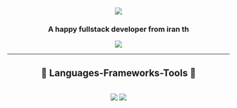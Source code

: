 <h1 align="center">
    <img src="https://readme-typing-svg.herokuapp.com/?font=Righteous&size=35&center=true&vCenter=true&width=500&height=70&duration=4000&lines=Hi+There!+👋;+I'm+Mohammad+Ghodoosi!;" />
</h1>

<h3 align="center">A happy fullstack developer from iran th</h3>
 
<div align="center"> 
<!--   <a href="">
    <img src="https://img.shields.io/badge/Gmail-333333?style=for-the-badge&logo=gmail&logoColor=red" />
  </a> -->
<!--   <a href="https://linkedin.com/in/" target="_blank">
    <img src="https://img.shields.io/badge/LinkedIn-0077B5?style=for-the-badge&logo=linkedin&logoColor=white" target="_blank" />
  </a> -->
  <a href="https://mmd-ghodoosi.github.io/MyPortfolio" target="_blank">
     <img src="https://img.shields.io/badge/Portfolio-FF5722?style=for-the-badge&logo=todoist&logoColor=white" target="_blank" />
  </a>
</div>
 <hr/>
<h2 align="center">🎇 Languages-Frameworks-Tools 🎇</h2>
<br/>
<div align="center">
    <img src="https://skillicons.dev/icons?i=react,bootstrap,mui,html,css,vscode,github,tailwind,git" />
    <img src="https://skillicons.dev/icons?i=nodejs,javascript,typescript,express,mongodb,nextjs,mysql,nestjs,php,java,SpringBoot" /><br>
</div>

<br>

